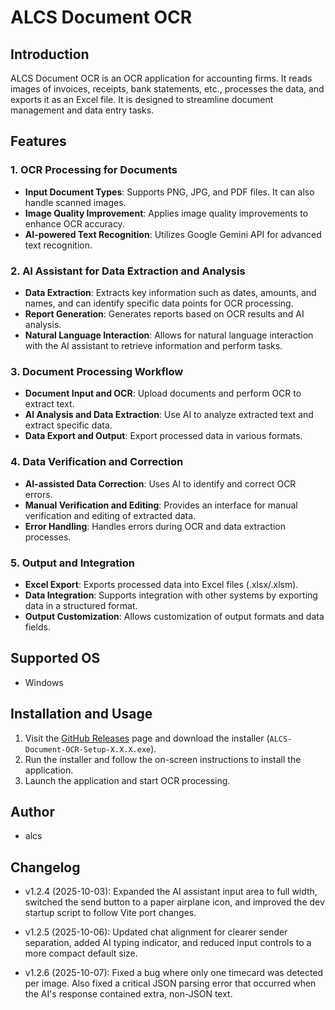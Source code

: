 ﻿# ALCS Document OCR

## Introduction
ALCS Document OCR is an OCR application for accounting firms. It reads images of invoices, receipts, bank statements, etc., processes the data, and exports it as an Excel file. It is designed to streamline document management and data entry tasks.

## Features

### 1. OCR Processing for Documents
- **Input Document Types**: Supports PNG, JPG, and PDF files. It can also handle scanned images.
- **Image Quality Improvement**: Applies image quality improvements to enhance OCR accuracy.
- **AI-powered Text Recognition**: Utilizes Google Gemini API for advanced text recognition.

### 2. AI Assistant for Data Extraction and Analysis
- **Data Extraction**: Extracts key information such as dates, amounts, and names, and can identify specific data points for OCR processing.
- **Report Generation**: Generates reports based on OCR results and AI analysis.
- **Natural Language Interaction**: Allows for natural language interaction with the AI assistant to retrieve information and perform tasks.

### 3. Document Processing Workflow
- **Document Input and OCR**: Upload documents and perform OCR to extract text.
- **AI Analysis and Data Extraction**: Use AI to analyze extracted text and extract specific data.
- **Data Export and Output**: Export processed data in various formats.

### 4. Data Verification and Correction
- **AI-assisted Data Correction**: Uses AI to identify and correct OCR errors.
- **Manual Verification and Editing**: Provides an interface for manual verification and editing of extracted data.
- **Error Handling**: Handles errors during OCR and data extraction processes.

### 5. Output and Integration
- **Excel Export**: Exports processed data into Excel files (.xlsx/.xlsm).
- **Data Integration**: Supports integration with other systems by exporting data in a structured format.
- **Output Customization**: Allows customization of output formats and data fields.

## Supported OS
- Windows

## Installation and Usage

1.  Visit the [GitHub Releases](https://github.com/imaialcs/ALCS_document_OCR/releases) page and download the installer (`ALCS-Document-OCR-Setup-X.X.X.exe`).
2.  Run the installer and follow the on-screen instructions to install the application.
3.  Launch the application and start OCR processing.

## Author
- alcs

## Changelog
- v1.2.4 (2025-10-03): Expanded the AI assistant input area to full width, switched the send button to a paper airplane icon, and improved the dev startup script to follow Vite port changes.

- v1.2.5 (2025-10-06): Updated chat alignment for clearer sender separation, added AI typing indicator, and reduced input controls to a more compact default size.

- v1.2.6 (2025-10-07): Fixed a bug where only one timecard was detected per image. Also fixed a critical JSON parsing error that occurred when the AI's response contained extra, non-JSON text.
